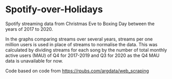 # Spotify-over-Holidays

Spotify streaming data from Christmas Eve to Boxing Day between the years of 2017 to 2020. 

In the graphs comparing streams over several years, streams per one million users is used in place of streams to normalise the data. This was calculated by dividing streams for each song by the number of total monthly active users (MAU) of Q4 for 2017-2019 and Q3 for 2020 as the Q4 MAU data is unavailable for now.  

Code based on code from https://rpubs.com/argdata/web_scraping

